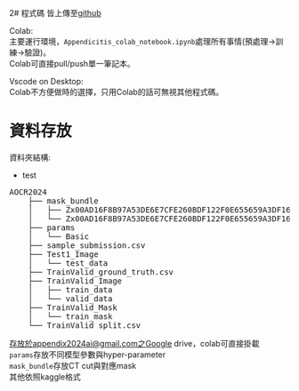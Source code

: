 2# 程式碼
皆上傳至[github](https://github.com/Guo-bot-1998/Appendicitis)

Colab:   
主要運行環境，<code>Appendicitis_colab_notebook.ipynb</code>處理所有事情(預處理->訓練->驗證)。  
Colab可直接pull/push單一筆記本。 

Vscode on Desktop:  
Colab不方便做時的選擇，只用Colab的話可無視其他程式碼。

# 資料存放
資料夾結構:

* test

<pre>
AOCR2024
    ├── mask_bundle
    │   ├── Zx00AD16F8B97A53DE6E7CFE260BDF122F0E655659A3DF1628_label.nii
    │   └── Zx00AD16F8B97A53DE6E7CFE260BDF122F0E655659A3DF1628.nii
    ├── params
    │   └── Basic
    ├── sample_submission.csv
    ├── Test1_Image
    │   └── test_data
    ├── TrainValid_ground_truth.csv
    ├── TrainValid_Image
    │   ├── train_data
    │   └── valid_data
    ├── TrainValid_Mask
    │   └── train_mask
    └── TrainValid_split.csv
</pre>
存放於appendix2024ai@gmail.com之Google drive，colab可直接掛載   
<code>params</code>存放不同模型參數與hyper-parameter  
<code>mask_bundle</code>存放CT cut與對應mask  
其他依照kaggle格式  
